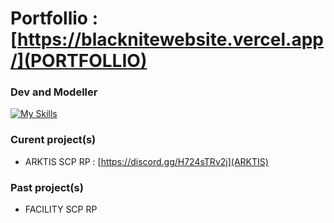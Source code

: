 # Portfollio : [https://blacknitewebsite.vercel.app/](PORTFOLLIO)


### Dev and Modeller

[![My Skills](https://skillicons.dev/icons?i=blender,js,html,css,idea,git,figma,electron,bootstrap,&perline=10)](https://skillicons.dev)

### Curent project(s)

- ARKTIS SCP RP : [https://discord.gg/H724sTRv2j](ARKTIS)

### Past project(s)

- FACILITY SCP RP

<!--
**BlackNiteHD/BlackNiteHD** is a ✨ _special_ ✨ repository because its `README.md` (this file) appears on your GitHub profile.

Here are some ideas to get you started:

- 🔭 I’m currently working on ...
- 🌱 I’m currently learning ...
- 👯 I’m looking to collaborate on ...
- 🤔 I’m looking for help with ...
- 💬 Ask me about ...
- 📫 How to reach me: ...
- 😄 Pronouns: ...
- ⚡ Fun fact: ...
-->
